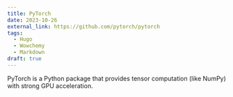 ```yaml
---
title: PyTorch
date: 2023-10-26
external_link: https://github.com/pytorch/pytorch
tags:
  - Hugo
  - Wowchemy
  - Markdown
draft: true
---
```


PyTorch is a Python package that provides tensor computation (like NumPy) with strong GPU acceleration.

